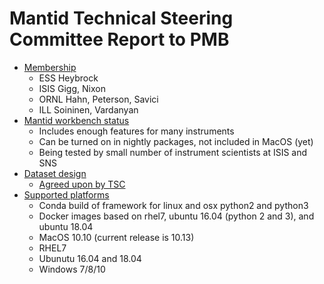 Mantid Technical Steering Committee Report to PMB
=================================================

* [Membership](https://github.com/mantidproject/documents/blob/713dd9c6a927c30f7c5bb8baffcc0e01ab760249/Project-Management/TechnicalSteeringCommittee/TSC-members.md)
  * ESS Heybrock
  * ISIS Gigg, Nixon
  * ORNL Hahn, Peterson, Savici
  * ILL Soininen, Vardanyan
* [Mantid workbench status](https://github.com/mantidproject/mantid/projects/9)
  * Includes enough features for many instruments
  * Can be turned on in nightly packages, not included in MacOS (yet)
  * Being tested by small number of instrument scientists at ISIS and SNS
* [Dataset design](https://github.com/mantidproject/dataset/blob/master/doc/design.md)
  * [Agreed upon by TSC](https://github.com/mantidproject/documents/blob/master/Project-Management/TechnicalSteeringCommittee/meetings/2019/TSC-meeting-2019-01-18.md)
* [Supported platforms](http://download.mantidproject.org/)
  * Conda build of framework for linux and osx python2 and python3
  * Docker images based on rhel7, ubuntu 16.04 (python 2 and 3), and ubuntu 18.04
  * MacOS 10.10 (current release is 10.13)
  * RHEL7
  * Ubunutu 16.04 and 18.04
  * Windows 7/8/10
